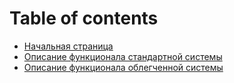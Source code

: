 # Table of contents

* [Начальная страница](README.md)
* [Описание функционала стандартной системы](docs/opisanie-funkcionala-standart.md)
* [Описание функционала облегченной системы](docs/opisanie-funkcionala-oblegchennoi-versii.md)

